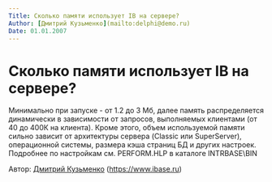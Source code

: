 ```yaml
---
Title: Сколько памяти использует IB на сервере?
Author: [Дмитрий Кузьменко](mailto:delphi@demo.ru)
Date: 01.01.2007
---
```



Сколько памяти использует IB на сервере?
========================================

Минимально при запуске - от 1.2 до 3 Мб, далее память распределяется
динамически в зависимости от запросов, выполняемых клиентами (от 40 до
400К на клиента). Кроме этого, объем используемой памяти сильно зависит
от архитектуры сервера (Classic или SuperServer), операционной системы,
размера кэша страниц БД и других настроек. Подробнее по настройкам см.
PERFORM.HLP в каталоге INTRBASE\\BIN

Автор: [Дмитрий Кузьменко](mailto:delphi@demo.ru)
(<https://www.ibase.ru>)

